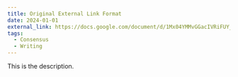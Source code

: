 ```yaml
---
title: Original External Link Format
date: 2024-01-01
external_link: https://docs.google.com/document/d/1Mx04YMMvGGacIVRiFUY_4pr98eu_u4Zf/edit#heading=h.1fob9te
tags:
  - Consensus
  - Writing
---
```


This is the description.

<!--more-->
